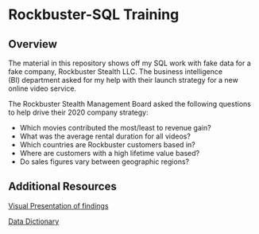# Rockbuster-SQL Training
## Overview

The material in this repository shows off my SQL work with fake data for a fake company, Rockbuster Stealth LLC. The business intelligence (BI) department asked for my help with their launch strategy for a new online video service.

The Rockbuster Stealth Management Board asked the following questions to help drive their 2020 company strategy:

* Which movies contributed the most/least to revenue gain?
* What was the average rental duration for all videos?
* Which countries are Rockbuster customers based in?
* Where are customers with a high lifetime value based?
* Do sales figures vary between geographic regions? 

## Additional Resources
[Visual Presentation of findings](https://public.tableau.com/app/profile/joshua.tepps/viz/RockbusterStealthLLCJT/Story1)

[Data Dictionary](https://github.com/teppsj/SQLEntries/files/7964783/Analytics3.10.JTepps.DD.pdf)
